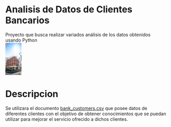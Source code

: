 # Analisis de Datos de Clientes Bancarios
Proyecto que busca realizar variados análisis de los datos obtenidos usando Python \
<picture>
  <img alt="alt" src="Fotos/image.png" width="50" height="100">
</picture>

# Descripcion
Se utilizara el documento [bank_customers.csv](Datos/bank_customers.csv) que posee datos de diferentes clientes con el objetivo de obtener conocimientos que se puedan utilizar para mejorar el servicio ofrecido a dichos clientes.